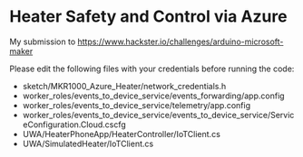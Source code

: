 # Heater Safety and Control via Azure

My submission to https://www.hackster.io/challenges/arduino-microsoft-maker

Please edit the following files with your credentials before running the code:

- sketch/MKR1000_Azure_Heater/network_credentials.h
- worker_roles/events_to_device_service/events_forwarding/app.config
- worker_roles/events_to_device_service/telemetry/app.config
- worker_roles/events_to_device_service/events_to_device_service/ServiceConfiguration.Cloud.cscfg
- UWA/HeaterPhoneApp/HeaterController/IoTClient.cs
- UWA/SimulatedHeater/IoTClient.cs


